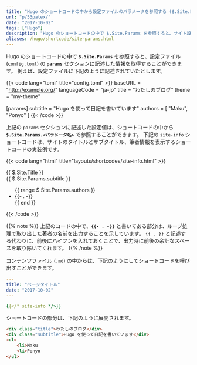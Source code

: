 ```yaml
---
title: "Hugo のショートコードの中から設定ファイルのパラメータを参照する ($.Site.Params)"
url: "p/53patex/"
date: "2017-10-02"
tags: ["Hugo"]
description: "Hugo のショートコードの中で $.Site.Params を参照すると、サイト設定ファイル (config.toml) で設定した params 情報にアクセスすることができます。"
aliases: /hugo/shortcode/site-params.html
---
```


Hugo のショートコードの中で __`$.Site.Params`__ を参照すると、設定ファイル (`config.toml`) の __`params`__ セクションに記述した情報を取得することができます。
例えば、設定ファイルに下記のように記述されていたとします。

{{< code lang="toml" title="config.toml" >}}
baseURL = "http://example.org/"
languageCode = "ja-jp"
title = "わたしのブログ"
theme = "my-theme"

[params]
  subtitle = "Hugo を使って日記を書いています"
  authors = [
    "Maku",
    "Ponyo"
  ]
{{< /code >}}

上記の `params` セクションに記述した設定値は、ショートコードの中から __`$.Site.Params.<パラメータ名>`__ で参照することができます。
下記の `site-info` ショートコードは、サイトのタイトルとサブタイトル、筆者情報を表示するショートコードの実装例です。


{{< code lang="html" title="layouts/shortcodes/site-info.html" >}}
<div class="title">{{ $.Site.Title }}</div>
<div class="subtitle">{{ $.Site.Params.subtitle }}</div>
<ul>
  {{ range $.Site.Params.authors }}
    <li>{{- . -}}</li>
  {{ end }}
</ul>
{{< /code >}}

{{% note %}}
上記のコードの中で、__`{{- . -}}`__ と書いてある部分は、ループ処理で取り出した著者の名前を出力することを示しています。
`{{ . }}` と記述する代わりに、前後にハイフンを入れておくことで、出力時に前後の余計なスペースを取り除いてくれます。
{{% /note %}}

コンテンツファイル (`.md`) の中からは、下記のようにしてショートコードを呼び出すことができます。

```yaml
---
title: "ページタイトル"
date: "2017-10-02"
---

{{</* site-info */>}}
```

ショートコードの部分は、下記のように展開されます。

```html
<div class="title">わたしのブログ</div>
<div class="subtitle">Hugo を使って日記を書いています</div>
<ul>
    <li>Maku
    <li>Ponyo
</ul>
```

